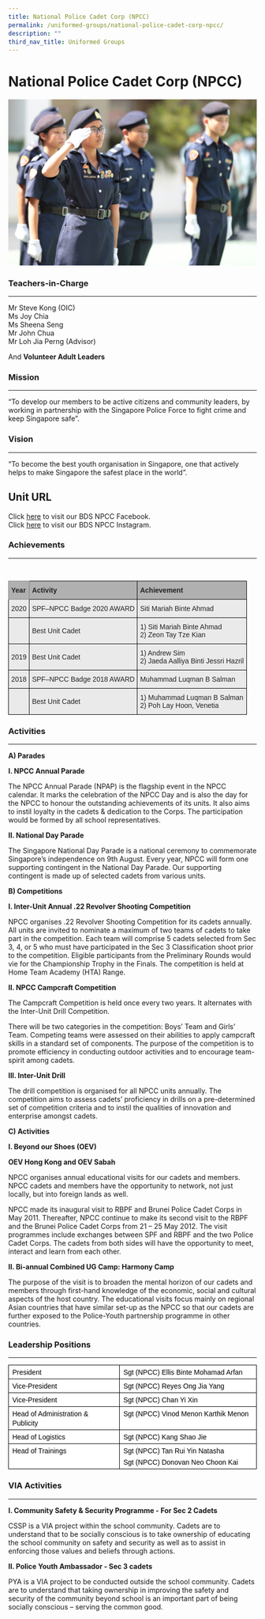 ```yaml
---
title: National Police Cadet Corp (NPCC)
permalink: /uniformed-groups/national-police-cadet-corp-npcc/
description: ""
third_nav_title: Uniformed Groups
---
```

National Police Cadet Corp (NPCC)
=====================================

![National Police Cadet Corp (NPCC)](/images/National-Police-Cadet-Corp.jpg)

### Teachers-in-Charge
------------------

Mr Steve Kong (OIC)&nbsp;<br>
Ms Joy Chia&nbsp;<br>
Ms Sheena Seng <br>
Mr John Chua <br>
Mr Loh Jia Perng (Advisor)


And&nbsp;**Volunteer Adult Leaders**

### Mission
------------------

“To develop our members to be active citizens and community leaders, by working in partnership with the Singapore Police Force to fight crime and keep Singapore safe”.

### Vision
-----------------

“To become the best youth organisation in Singapore, one that actively helps to make Singapore the safest place in the world”.

Unit URL
--------

Click&nbsp;[here](https://go.gov.sg/bds-npcc-facebook)&nbsp;to visit our&nbsp;BDS NPCC Facebook.  
Click&nbsp;[here](https://go.gov.sg/bds-npcc-instagram)&nbsp;to visit our BDS NPCC Instagram.  

### Achievements
------------

<br>

<style type="text/css">
.tg  {border-collapse:collapse;border-spacing:0;}
.tg td{border-color:black;border-style:solid;border-width:1px;font-family:Arial, sans-serif;font-size:14px;
  overflow:hidden;padding:10px 5px;word-break:normal;}
.tg th{border-color:black;border-style:solid;border-width:1px;font-family:Arial, sans-serif;font-size:14px;
  font-weight:normal;overflow:hidden;padding:10px 5px;word-break:normal;}
.tg .tg-xxiv{background-color:#B0B0B0;color:#222;font-weight:bold;text-align:left;vertical-align:middle}
.tg .tg-6k70{background-color:#B0B0B0;border-color:inherit;color:#222;font-weight:bold;text-align:left;vertical-align:middle}
.tg .tg-bvia{background-color:#EAEAEA;color:#222;text-align:left;vertical-align:middle}
</style>
<table class="tg">
<thead>
  <tr>
    <th class="tg-6k70"><span style="color:#222;background-color:#B0B0B0">Year</span></th>
    <th class="tg-xxiv"><span style="color:#222;background-color:#B0B0B0">Activity</span></th>
    <th class="tg-xxiv"><span style="color:#222;background-color:#B0B0B0">Achievement</span></th>
  </tr>
</thead>
<tbody>
  <tr>
    <td class="tg-bvia"><span style="color:#222;background-color:#EAEAEA">2020</span></td>
    <td class="tg-bvia"><span style="color:#222;background-color:#EAEAEA">SPF–NPCC Badge 2020 AWARD</span></td>
    <td class="tg-bvia"><span style="color:#222;background-color:#EAEAEA">Siti Mariah Binte Ahmad</span></td>
  </tr>
  <tr>
    <td class="tg-bvia"><span style="color:#222;background-color:#EAEAEA"> </span></td>
    <td class="tg-bvia"><span style="color:#222;background-color:#EAEAEA">Best Unit Cadet</span></td>
    <td class="tg-bvia"><span style="color:#222;background-color:#EAEAEA">1) Siti Mariah Binte Ahmad</span><br><span style="color:#222;background-color:#EAEAEA">2) Zeon Tay Tze Kian  </span><br></td>
  </tr>
  <tr>
    <td class="tg-bvia"><span style="color:#222;background-color:#EAEAEA">2019 </span></td>
    <td class="tg-bvia"><span style="color:#222;background-color:#EAEAEA">Best Unit Cadet </span></td>
    <td class="tg-bvia"><span style="color:#222;background-color:#EAEAEA">1) Andrew Sim</span><br><span style="color:#222;background-color:#EAEAEA">2) Jaeda Aalliya Binti Jessri Hazril</span></td>
  </tr>
  <tr>
    <td class="tg-bvia"><span style="color:#222;background-color:#EAEAEA">2018</span></td>
    <td class="tg-bvia"><span style="color:#222;background-color:#EAEAEA">SPF–NPCC Badge 2018 AWARD</span><br></td>
    <td class="tg-bvia"><span style="color:#222;background-color:#EAEAEA">Muhammad Luqman B Salman</span></td>
  </tr>
  <tr>
    <td class="tg-bvia"><span style="color:#222;background-color:#EAEAEA"> </span></td>
    <td class="tg-bvia"><span style="color:#222;background-color:#EAEAEA">Best Unit Cadet</span></td>
    <td class="tg-bvia"><span style="color:#222;background-color:#EAEAEA">1) Muhammad Luqman B Salman</span><br><span style="color:#222;background-color:#EAEAEA">2) Poh Lay Hoon, Venetia</span></td>
  </tr>
</tbody>
</table>

### Activities
----------

**A) Parades**  

**I. NPCC Annual Parade**

The NPCC Annual Parade (NPAP) is the flagship event in the NPCC calendar. It marks the celebration of the NPCC Day and is also the day for the NPCC to honour the outstanding achievements of its units. It also aims to instil loyalty in the cadets &amp; dedication to the Corps. The participation would be formed by all school representatives.

**II. National Day Parade**

The Singapore National Day Parade is a national ceremony to commemorate Singapore’s independence on 9th&nbsp;August. Every year, NPCC will form one supporting contingent in the National Day Parade. Our supporting contingent is made up of selected cadets from various units.

**B) Competitions**

**I. Inter-Unit Annual .22 Revolver Shooting Competition**

NPCC organises .22 Revolver Shooting Competition for its cadets annually. All units are invited to nominate a maximum of two teams of cadets to take part in the competition. Each team will comprise 5 cadets selected from Sec 3, 4, or 5 who must have participated in the Sec 3 Classification shoot prior to the competition. Eligible participants from the Preliminary Rounds would vie for the Championship Trophy in the Finals. The competition is held at Home Team Academy (HTA) Range.

**II. NPCC Campcraft Competition**

The Campcraft Competition is held once every two years. It alternates with the Inter-Unit Drill Competition.

There will be two categories in the competition: Boys’ Team and Girls’ Team. Competing teams were assessed on their abilities to apply campcraft skills in a standard set of components. The purpose of the competition is to promote efficiency in conducting outdoor activities and to encourage team-spirit among cadets.

**III. Inter-Unit Drill**

The drill competition is organised for all NPCC units annually. The competition aims to assess cadets’ proficiency in drills on a pre-determined set of competition criteria and to instil the qualities of innovation and enterprise amongst cadets.

**C) Activities**

**I. Beyond our Shoes (OEV)**

**OEV Hong Kong and OEV Sabah**

NPCC organises annual educational visits for our cadets and members. NPCC cadets and members have the opportunity to network, not just locally, but into foreign lands as well.

NPCC made its inaugural visit to RBPF and Brunei Police Cadet Corps in May 2011. Thereafter, NPCC continue to make its second visit to the RBPF and the Brunei Police Cadet Corps from 21 – 25 May 2012. The visit programmes include exchanges between SPF and RBPF and the two Police Cadet Corps. The cadets from both sides will have the opportunity to meet, interact and learn from each other.

**II. Bi-annual Combined UG Camp: Harmony Camp**

The purpose of the visit is to broaden the mental horizon of our cadets and members through first-hand knowledge of the economic, social and cultural aspects of the host country. The educational visits focus mainly on regional Asian countries that have similar set-up as the NPCC so that our cadets are further exposed to the Police-Youth partnership programme in other countries.

### Leadership Positions
--------------------

<table style="margin: 0px; outline: 0px; padding: 0px; color: rgb(0, 0, 0); font-family: &quot;Open Sans&quot;, sans-serif; font-size: 14px; font-style: normal; font-variant-ligatures: normal; font-variant-caps: normal; font-weight: 400; letter-spacing: normal; orphans: 2; text-align: left; text-transform: none; white-space: normal; widows: 2; word-spacing: 0px; -webkit-text-stroke-width: 0px; background-color: rgb(255, 255, 255); text-decoration-thickness: initial; text-decoration-style: initial; text-decoration-color: initial; border-collapse: collapse; border: none;" cellpadding="0" cellspacing="0" border="1" class="MsoTableGrid"><tbody style="margin: 0px; outline: 0px; padding: 0px;"><tr style="margin: 0px; outline: 0px; padding: 0px;"><td style="margin: 0px; outline: 0px; padding: 0in 5.4pt; width: 179.75pt; border: 1pt solid windowtext;" valign="top" width="240"><p style="margin: 3pt 0in; outline: 0px; padding: 0px; line-height: normal;" class="MsoNormal"><span style="margin: 0px; outline: 0px; padding: 0px; font-family: Arial, sans-serif;">President</span></p></td><td style="margin: 0px; outline: 0px; padding: 0in 5.4pt; width: 233.75pt; border-top: 1pt solid windowtext; border-right: 1pt solid windowtext; border-bottom: 1pt solid windowtext; border-image: initial; border-left: none;" valign="top" width="312"><p style="margin: 3pt 0in; outline: 0px; padding: 0px; line-height: normal;" class="MsoNormal"><span style="margin: 0px; outline: 0px; padding: 0px; font-family: Arial, sans-serif;">Sgt (NPCC) Ellis Binte Mohamad Arfan</span></p></td></tr><tr style="margin: 0px; outline: 0px; padding: 0px;"><td style="margin: 0px; outline: 0px; padding: 0in 5.4pt; width: 179.75pt; border-right: 1pt solid windowtext; border-bottom: 1pt solid windowtext; border-left: 1pt solid windowtext; border-image: initial; border-top: none;" valign="top" width="240"><p style="margin: 3pt 0in; outline: 0px; padding: 0px; line-height: normal;" class="MsoNormal"><span style="margin: 0px; outline: 0px; padding: 0px; font-family: Arial, sans-serif;">Vice-President</span></p></td><td style="margin: 0px; outline: 0px; padding: 0in 5.4pt; width: 233.75pt; border-top: none; border-left: none; border-bottom: 1pt solid windowtext; border-right: 1pt solid windowtext;" valign="top" width="312"><p style="margin: 3pt 0in; outline: 0px; padding: 0px; line-height: normal;" class="MsoNormal"><span style="margin: 0px; outline: 0px; padding: 0px; font-family: Arial, sans-serif;">Sgt (NPCC) Reyes Ong Jia Yang</span></p></td></tr><tr style="margin: 0px; outline: 0px; padding: 0px;"><td style="margin: 0px; outline: 0px; padding: 0in 5.4pt; width: 179.75pt; border-right: 1pt solid windowtext; border-bottom: 1pt solid windowtext; border-left: 1pt solid windowtext; border-image: initial; border-top: none;" valign="top" width="240"><p style="margin: 3pt 0in; outline: 0px; padding: 0px; line-height: normal;" class="MsoNormal"><span style="margin: 0px; outline: 0px; padding: 0px; font-family: Arial, sans-serif;">Vice-President</span></p></td><td style="margin: 0px; outline: 0px; padding: 0in 5.4pt; width: 233.75pt; border-top: none; border-left: none; border-bottom: 1pt solid windowtext; border-right: 1pt solid windowtext;" valign="top" width="312"><p style="margin: 3pt 0in; outline: 0px; padding: 0px; line-height: normal;" class="MsoNormal"><span style="margin: 0px; outline: 0px; padding: 0px; font-family: Arial, sans-serif;">Sgt (NPCC) Chan Yi Xin</span></p></td></tr><tr style="margin: 0px; outline: 0px; padding: 0px;"><td style="margin: 0px; outline: 0px; padding: 0in 5.4pt; width: 179.75pt; border-right: 1pt solid windowtext; border-bottom: 1pt solid windowtext; border-left: 1pt solid windowtext; border-image: initial; border-top: none;" valign="top" width="240"><p style="margin: 3pt 0in; outline: 0px; padding: 0px; line-height: normal;" class="MsoNormal"><span style="margin: 0px; outline: 0px; padding: 0px; font-family: Arial, sans-serif;">Head of Administration &amp; Publicity</span></p></td><td style="margin: 0px; outline: 0px; padding: 0in 5.4pt; width: 233.75pt; border-top: none; border-left: none; border-bottom: 1pt solid windowtext; border-right: 1pt solid windowtext;" valign="top" width="312"><p style="margin: 3pt 0in; outline: 0px; padding: 0px; line-height: normal;" class="MsoNormal"><span style="margin: 0px; outline: 0px; padding: 0px; font-family: Arial, sans-serif;">Sgt (NPCC) Vinod Menon Karthik Menon</span></p></td></tr><tr style="margin: 0px; outline: 0px; padding: 0px;"><td style="margin: 0px; outline: 0px; padding: 0in 5.4pt; width: 179.75pt; border-right: 1pt solid windowtext; border-bottom: 1pt solid windowtext; border-left: 1pt solid windowtext; border-image: initial; border-top: none;" valign="top" width="240"><p style="margin: 3pt 0in; outline: 0px; padding: 0px; line-height: normal;" class="MsoNormal"><span style="margin: 0px; outline: 0px; padding: 0px; font-family: Arial, sans-serif;">Head of Logistics</span></p></td><td style="margin: 0px; outline: 0px; padding: 0in 5.4pt; width: 233.75pt; border-top: none; border-left: none; border-bottom: 1pt solid windowtext; border-right: 1pt solid windowtext;" valign="top" width="312"><p style="margin: 3pt 0in; outline: 0px; padding: 0px; line-height: normal;" class="MsoNormal"><span style="margin: 0px; outline: 0px; padding: 0px; font-family: Arial, sans-serif;">Sgt (NPCC) Kang Shao Jie</span></p></td></tr><tr style="margin: 0px; outline: 0px; padding: 0px;"><td style="margin: 0px; outline: 0px; padding: 0in 5.4pt; width: 179.75pt; border-right: 1pt solid windowtext; border-bottom: 1pt solid windowtext; border-left: 1pt solid windowtext; border-image: initial; border-top: none;" valign="top" width="240"><p style="margin: 3pt 0in; outline: 0px; padding: 0px; line-height: normal;" class="MsoNormal"><span style="margin: 0px; outline: 0px; padding: 0px; font-family: Arial, sans-serif;">Head of Trainings</span></p></td><td style="margin: 0px; outline: 0px; padding: 0in 5.4pt; width: 233.75pt; border-top: none; border-left: none; border-bottom: 1pt solid windowtext; border-right: 1pt solid windowtext;" valign="top" width="312"><p style="margin: 3pt 0in; outline: 0px; padding: 0px; line-height: normal;" class="MsoNormal"><span style="margin: 0px; outline: 0px; padding: 0px; font-family: Arial, sans-serif;">Sgt (NPCC) Tan Rui Yin Natasha</span></p><p style="margin: 3pt 0in; outline: 0px; padding: 0px; line-height: normal;" class="MsoNormal"><span style="margin: 0px; outline: 0px; padding: 0px; font-family: Arial, sans-serif;">Sgt (NPCC) Donovan Neo Choon Kai</span></p></td></tr></tbody></table>

### VIA Activities
--------------

**I. Community Safety &amp; Security Programme - For Sec 2 Cadets**

CSSP is a VIA project within the school community. Cadets are to understand that to be socially conscious is to take ownership of educating the school community on safety and security as well as to assist in enforcing those values and beliefs through actions.

**II. Police Youth Ambassador - Sec 3 cadets**

PYA is a VIA project to be conducted outside the school community. Cadets are to understand that taking ownership in improving the safety and security of the community beyond school is an important part of being socially conscious – serving the common good.